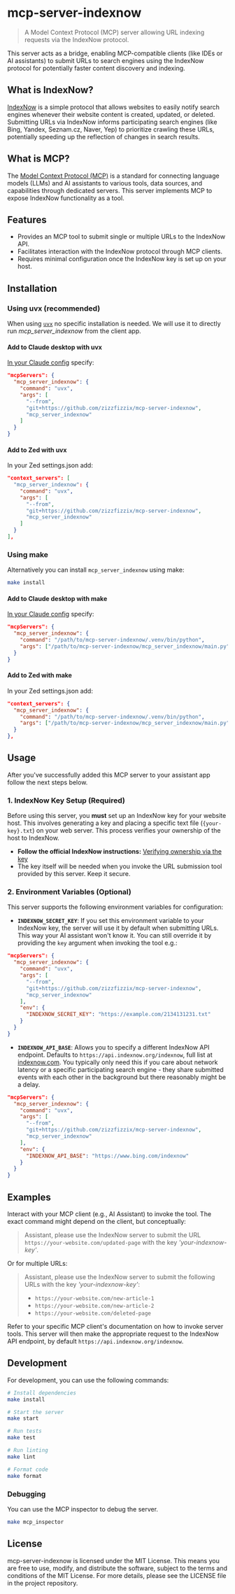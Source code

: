 # mcp-server-indexnow

> A Model Context Protocol (MCP) server allowing URL indexing requests via the IndexNow protocol.

This server acts as a bridge, enabling MCP-compatible clients (like IDEs or AI assistants) to submit URLs to search engines using the IndexNow protocol for potentially faster content discovery and indexing.

## What is IndexNow?

[IndexNow](https://www.indexnow.org/) is a simple protocol that allows websites to easily notify search engines whenever their website content is created, updated, or deleted. Submitting URLs via IndexNow informs participating search engines (like Bing, Yandex, Seznam.cz, Naver, Yep) to prioritize crawling these URLs, potentially speeding up the reflection of changes in search results.

## What is MCP?

The [Model Context Protocol (MCP)](https://modelcontextprotocol.io/) is a standard for connecting language models (LLMs) and AI assistants to various tools, data sources, and capabilities through dedicated servers. This server implements MCP to expose IndexNow functionality as a tool.

## Features

* Provides an MCP tool to submit single or multiple URLs to the IndexNow API.
* Facilitates interaction with the IndexNow protocol through MCP clients.
* Requires minimal configuration once the IndexNow key is set up on your host.

## Installation

### Using uvx (recommended)

When using [`uvx`](https://docs.astral.sh/uv/guides/tools/) no specific installation is needed. We will use it to directly run *mcp_server_indexnow* from the client app.

#### Add to Claude desktop with uvx

[In your Claude config](https://modelcontextprotocol.io/quickstart/user#2-add-the-filesystem-mcp-server) specify:

```json
"mcpServers": {
  "mcp_server_indexnow": {
    "command": "uvx",
    "args": [
      "--from",
      "git+https://github.com/zizzfizzix/mcp-server-indexnow",
      "mcp_server_indexnow"
    ]
  }
}
```

#### Add to Zed with uvx

In your Zed settings.json add:

```json
"context_servers": [
  "mcp_server_indexnow": {
    "command": "uvx",
    "args": [
      "--from",
      "git+https://github.com/zizzfizzix/mcp-server-indexnow",
      "mcp_server_indexnow"
    ]
  }
],
```

### Using make

Alternatively you can install `mcp_server_indexnow` using make:

```bash
make install
```

#### Add to Claude desktop with make

[In your Claude config](https://modelcontextprotocol.io/quickstart/user#2-add-the-filesystem-mcp-server) specify:

```json
"mcpServers": {
  "mcp_server_indexnow": {
    "command": "/path/to/mcp-server-indexnow/.venv/bin/python",
    "args": ["/path/to/mcp-server-indexnow/mcp_server_indexnow/main.py"]
  }
}
```

#### Add to Zed with make

In your Zed settings.json add:

```json
"context_servers": {
  "mcp_server_indexnow": {
    "command": "/path/to/mcp-server-indexnow/.venv/bin/python",
    "args": ["/path/to/mcp-server-indexnow/mcp_server_indexnow/main.py"]
  }
},
```

## Usage

After you've successfully added this MCP server to your assistant app follow the next steps below.

### 1. IndexNow Key Setup (Required)

Before using this server, you **must** set up an IndexNow key for your website host. This involves generating a key and placing a specific text file (`{your-key}.txt`) on your web server. This process verifies your ownership of the host to IndexNow.

* **Follow the official IndexNow instructions:** [Verifying ownership via the key](https://www.indexnow.org/documentation#Verifying-ownership-via-the-key)
* The key itself will be needed when you invoke the URL submission tool provided by this server. Keep it secure.

### 2. Environment Variables (Optional)

This server supports the following environment variables for configuration:

* **`INDEXNOW_SECRET_KEY`**: If you set this environment variable to your IndexNow key, the server will use it by default when submitting URLs. This way your AI assistant won't know it. You can still override it by providing the `key` argument when invoking the tool e.g.:

```json
"mcpServers": {
  "mcp_server_indexnow": {
    "command": "uvx",
    "args": [
      "--from",
      "git+https://github.com/zizzfizzix/mcp-server-indexnow",
      "mcp_server_indexnow"
    ],
    "env": {
      "INDEXNOW_SECRET_KEY": "https://example.com/2134131231.txt"
    }
  }
}
```

* **`INDEXNOW_API_BASE`**: Allows you to specify a different IndexNow API endpoint. Defaults to `https://api.indexnow.org/indexnow`, full list at [indexnow.com](https://www.indexnow.org/faq). You typically only need this if you care about network latency or a specific participating search engine - they share submitted events with each other in the background but there reasonably might be a delay.

```json
"mcpServers": {
  "mcp_server_indexnow": {
    "command": "uvx",
    "args": [
      "--from",
      "git+https://github.com/zizzfizzix/mcp-server-indexnow",
      "mcp_server_indexnow"
    ],
    "env": {
      "INDEXNOW_API_BASE": "https://www.bing.com/indexnow"
    }
  }
}
```

## Examples

Interact with your MCP client (e.g., AI Assistant) to invoke the tool. The exact command might depend on the client, but conceptually:

> Assistant, please use the IndexNow server to submit the URL `https://your-website.com/updated-page` with the key *'your-indexnow-key'*.

Or for multiple URLs:

> Assistant, please use the IndexNow server to submit the following URLs with the key *'your-indexnow-key'*:
>
> * `https://your-website.com/new-article-1`
> * `https://your-website.com/new-article-2`
> * `https://your-website.com/deleted-page`

Refer to your specific MCP client's documentation on how to invoke server tools. This server will then make the appropriate request to the IndexNow API endpoint, by default `https://api.indexnow.org/indexnow`.

## Development

For development, you can use the following commands:

```bash
# Install dependencies
make install

# Start the server
make start

# Run tests
make test

# Run linting
make lint

# Format code
make format
```

### Debugging

You can use the MCP inspector to debug the server.

```bash
make mcp_inspector
```

## License

mcp-server-indexnow is licensed under the MIT License. This means you are free to use, modify, and distribute the software, subject to the terms and conditions of the MIT License. For more details, please see the LICENSE file in the project repository.
